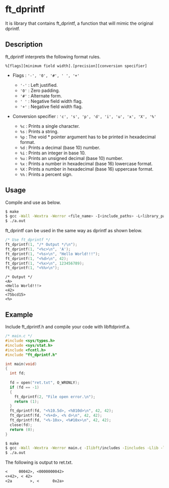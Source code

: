 # ft_dprintf
It is library that contains ft_dprintf, a function that will mimic the original dprintf.

## Description
ft_dprintf interprets the following format rules.

`%[flags][minimum field width].[precision][conversion specifier]`

- Flags : `'-', '0', '#', ' ', '+'`
    - `'-'` : Left justified.
    - `'0'` : Zero padding.
    - `'#'` : Alternate form.
    - `' '` : Negative field width flag.
    - `'+'` : Negative field width flag.

- Conversion specifier : `'c', 's', 'p', 'd', 'i', 'u', 'x', 'X', '%'`
    - `%c` : Prints a single character.
    - `%s` : Prints a string.
    - `%p` : The void * pointer argument has to be printed in hexadecimal format.
    - `%d` : Prints a decimal (base 10) number.
    - `%i` : Prints an integer in base 10.
    - `%u` : Prints an unsigned decimal (base 10) number.
    - `%x` : Prints a number in hexadecimal (base 16) lowercase format.
    - `%X` : Prints a number in hexadecimal (base 16) uppercase format.
    - `%%` : Prints a percent sign.

## Usage
Compile and use as below.

```bash
$ make
$ gcc -Wall -Wextra -Werror <file_name> -I<include_paths> -L<library_path> -lftdprintf
$ ./a.out
```

ft_dprintf can be used in the same way as dprintf as shown below.

```c
/* Use ft_dprintf */
ft_dprintf(1, "/* Output */\n");
ft_dprintf(1, "<%c>\n", 'A');
ft_dprintf(1, "<%s>\n", "Hello World!!!");
ft_dprintf(1, "<%d>\n", 42);
ft_dprintf(1, "<%x>\n", 123456789);
ft_dprintf(1, "<%%>\n");
```

```planetext
/* Output */
<A>
<Hello World!!!>
<42>
<75bcd15>
<%>
```

## Example
Include ft_dprintf.h and compile your code with libftdprintf.a.

```c:main.c
/* main.c */
#include <sys/types.h>
#include <sys/stat.h>
#include <fcntl.h>
#include "ft_dprintf.h"

int main(void)
{
  int fd;
  
  fd = open("ret.txt", O_WRONLY);
  if (fd == -1)
  {
    ft_dprintf(2, "File open error.\n");
    return (1);
  }
  ft_dprintf(fd, "<%10.5d>, <%010d>\n", 42, 42);
  ft_dprintf(fd, "<%+d>, <% d>\n", 42, 42);
  ft_dprintf(fd, "<%-10x>, <%#10x>\n", 42, 42);
  close(fd);
  return (0);
}
```

```bash
$ make
$ gcc -Wall -Wextra -Werror main.c -Ilibft/includes -Iincludes -Llib -lftdprintf
$ ./a.out
```

The following is output to ret.txt.

```planetext:ret.txt
<     00042>, <0000000042>
<+42>, < 42>
<2a        >, <      0x2a>
```
